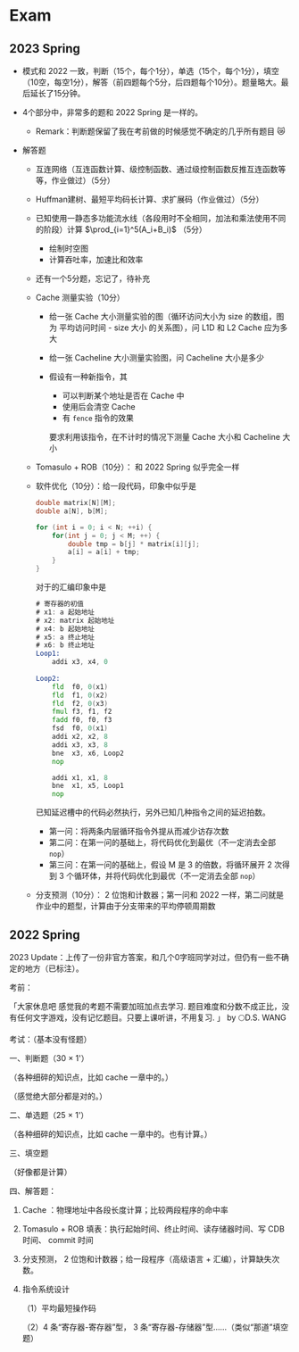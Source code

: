 # Exam

## 2023 Spring

- 模式和 2022 一致，判断（15个，每个1分），单选（15个，每个1分），填空（10空，每空1分），解答（前四题每个5分，后四题每个10分）。题量略大。最后延长了15分钟。

- 4个部分中，非常多的题和 2022 Spring 是一样的。

  - Remark：判断题保留了我在考前做的时候感觉不确定的几乎所有题目 :crying_cat_face:

- 解答题

  - 互连网络（互连函数计算、级控制函数、通过级控制函数反推互连函数等等，作业做过）（5分）
  - Huffman建树、最短平均码长计算、求扩展码（作业做过）（5分）
  - 已知使用一静态多功能流水线（各段用时不全相同，加法和乘法使用不同的阶段）计算 $\prod_{i=1}^5(A_i+B_i)$ （5分） 

    - 绘制时空图
    - 计算吞吐率，加速比和效率
  - 还有一个5分题，忘记了，待补充
  - Cache 测量实验（10分）

    - 给一张 Cache 大小测量实验的图（循环访问大小为 size 的数组，图为 平均访问时间 - size 大小 的关系图），问 L1D 和 L2 Cache 应为多大

    - 给一张 Cacheline 大小测量实验图，问 Cacheline 大小是多少

    - 假设有一种新指令，其

      - 可以判断某个地址是否在 Cache 中
      - 使用后会清空 Cache
      - 有 `fence` 指令的效果

      要求利用该指令，在不计时的情况下测量 Cache 大小和 Cacheline 大小

  - Tomasulo + ROB（10分）： 和 2022 Spring 似乎完全一样

  - 软件优化（10分）：给一段代码，印象中似乎是

    ```c
    double matrix[N][M];
    double a[N], b[M];
    
    for (int i = 0; i < N; ++i) {
        for(int j = 0; j < M; ++) {
            double tmp = b[j] * matrix[i][j];
            a[i] = a[i] + tmp;
        }
    }
    ```

    对于的汇编印象中是

    ```asm
    # 寄存器的初值
    # x1: a 起始地址
    # x2: matrix 起始地址
    # x4: b 起始地址
    # x5: a 终止地址
    # x6: b 终止地址
    Loop1:
    	addi x3, x4, 0
    	
    Loop2:
    	fld  f0, 0(x1)
    	fld  f1, 0(x2)
    	fld  f2, 0(x3)
    	fmul f3, f1, f2
    	fadd f0, f0, f3
    	fsd  f0, 0(x1)
    	addi x2, x2, 8
    	addi x3, x3, 8
    	bne  x3, x6, Loop2
    	nop
    
    	addi x1, x1, 8
    	bne  x1, x5, Loop1
    	nop
    ```

    已知延迟槽中的代码必然执行，另外已知几种指令之间的延迟拍数。

    - 第一问：将两条内层循环指令外提从而减少访存次数
    - 第二问：在第一问的基础上，将代码优化到最优（不一定消去全部 `nop`）
    - 第三问：在第一问的基础上，假设 M 是 3 的倍数，将循环展开 2 次得到 3 个循环体，并将代码优化到最优（不一定消去全部 `nop`）

  - 分支预测（10分）： 2 位饱和计数器；第一问和 2022 一样，第二问就是作业中的题型，计算由于分支带来的平均停顿周期数

## 2022 Spring

2023 Update：上传了一份非官方答案，和几个0字班同学对过，但仍有一些不确定的地方（已标注）。

考前：

「大家休息吧  感觉我的考题不需要加班加点去学习. 题目难度和分数不成正比，没有任何文字游戏，没有记忆题目。只要上课听讲，不用复习. 」  by 🌕D.S. WANG

考试：（基本没有怪题）

一、判断题（30 × 1'）

（各种细碎的知识点，比如 cache 一章中的。）

（感觉绝大部分都是对的。）

二、单选题（25 × 1'）

（各种细碎的知识点，比如 cache 一章中的。也有计算。）

三、填空题

（好像都是计算）

四、解答题：

1. Cache ：物理地址中各段长度计算；比较两段程序的命中率

2. Tomasulo + ROB 填表：执行起始时间、终止时间、读存储器时间、写 CDB 时间、 commit 时间

3. 分支预测， 2 位饱和计数器；给一段程序（高级语言 + 汇编），计算缺失次数。

4. 指令系统设计

    （1）平均最短操作码

    （2）4 条“寄存器-寄存器”型， 3 条“寄存器-存储器”型……（类似“那道”填空题）
